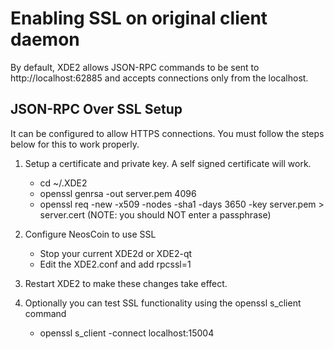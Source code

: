 Enabling SSL on original client daemon
======================================
By default, XDE2 allows JSON-RPC commands to be sent to http://localhost:62885
and accepts connections only from the localhost.

JSON-RPC Over SSL Setup
-----------------------
It can be configured to allow HTTPS connections.  You must follow the steps below
for this to work properly.

1. Setup a certificate and private key.  A self signed certificate will work.
    * cd ~/.XDE2
    * openssl genrsa -out server.pem 4096
    * openssl req -new -x509 -nodes -sha1 -days 3650 -key server.pem > server.cert
    (NOTE: you should NOT enter a passphrase)

2. Configure NeosCoin to use SSL
    * Stop your current XDE2d or XDE2-qt
    * Edit the XDE2.conf and add
      rpcssl=1

3. Restart XDE2 to make these changes take effect.

4. Optionally you can test SSL functionality using the openssl s_client command
    * openssl s_client -connect localhost:15004
